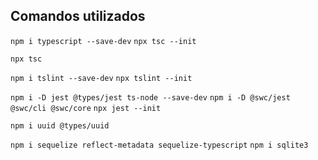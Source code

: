 ## Comandos utilizados

`npm i typescript --save-dev`
`npx tsc --init`

`npx tsc`

`npm i tslint --save-dev`
`npx tslint --init`

`npm i -D jest @types/jest ts-node --save-dev`
`npm i -D @swc/jest @swc/cli @swc/core`
`npx jest --init`

`npm i uuid @types/uuid`

`npm i sequelize reflect-metadata sequelize-typescript`
`npm i sqlite3`